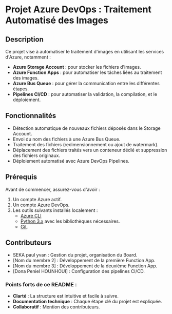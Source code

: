 # Projet Azure DevOps : Traitement Automatisé des Images

## Description
Ce projet vise à automatiser le traitement d'images en utilisant les services d'Azure, notamment :
- **Azure Storage Account** : pour stocker les fichiers d'images.
- **Azure Function Apps** : pour automatiser les tâches liées au traitement des images.
- **Azure Bus Queue** : pour gérer la communication entre les différentes étapes.
- **Pipelines CI/CD** : pour automatiser la validation, la compilation, et le déploiement.

## Fonctionnalités
- Détection automatique de nouveaux fichiers déposés dans le Storage Account.
- Envoi du nom des fichiers à une Azure Bus Queue.
- Traitement des fichiers (redimensionnement ou ajout de watermark).
- Déplacement des fichiers traités vers un conteneur dédié et suppression des fichiers originaux.
- Déploiement automatisé avec Azure DevOps Pipelines.

## Prérequis
Avant de commencer, assurez-vous d'avoir :
1. Un compte Azure actif.
2. Un compte Azure DevOps.
3. Les outils suivants installés localement :
   - [Azure CLI](https://learn.microsoft.com/en-us/cli/azure/install-azure-cli)
   - [Python 3.x](https://www.python.org/downloads/) avec les bibliothèques nécessaires.
   - [Git](https://git-scm.com/).

## Contributeurs

- SEKA paul yvan : Gestion du projet, organisation du Board.
- [Nom du membre 2] : Développement de la première Function App.
- [Nom du membre 3] : Développement de la deuxième Function App.
- [Dona Peniel HOUNHOUI] : Configuration des pipelines CI/CD.


### Points forts de ce README :
- **Clarté** : La structure est intuitive et facile à suivre.
- **Documentation technique** : Chaque étape clé du projet est expliquée.
- **Collaboratif** : Mention des contributeurs.
